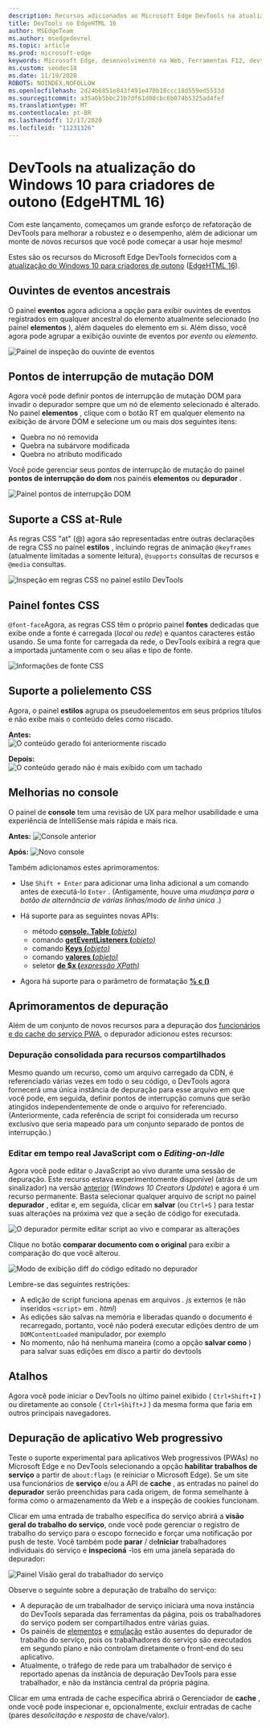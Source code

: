```yaml
---
description: Recursos adicionados ao Microsoft Edge DevTools na atualização do Windows 10 para criadores de outono (EdgeHTML 16)
title: DevTools no EdgeHTML 16
author: MSEdgeTeam
ms.author: msedgedevrel
ms.topic: article
ms.prod: microsoft-edge
keywords: Microsoft Edge, desenvolvimento na Web, Ferramentas F12, devtools, edgehtml 16
ms.custom: seodec18
ms.date: 11/19/2020
ROBOTS: NOINDEX,NOFOLLOW
ms.openlocfilehash: 2d24b6851e843f491e470b18ccc18d559ed5533d
ms.sourcegitcommit: a35a6b5bbc21b7df61d08cbc6b074b5325ad4fef
ms.translationtype: MT
ms.contentlocale: pt-BR
ms.lasthandoff: 12/17/2020
ms.locfileid: "11231326"
---
```

# DevTools na atualização do Windows 10 para criadores de outono (EdgeHTML 16)

Com este lançamento, começamos um grande esforço de refatoração de DevTools para melhorar a robustez e o desempenho, além de adicionar um monte de novos recursos que você pode começar a usar hoje mesmo! 

Estes são os recursos do Microsoft Edge DevTools fornecidos com a [atualização do Windows 10 para criadores de outono](/windows/uwp/whats-new/windows-10-build-16299) ([EdgeHTML 16](https://aka.ms/devguide_edgehtml_16)).

## Ouvintes de eventos ancestrais 

O painel **eventos** agora adiciona a opção para exibir ouvintes de eventos registrados em qualquer ancestral do elemento atualmente selecionado (no painel **elementos** ), além daqueles do elemento em si. Além disso, você agora pode agrupar a exibição ouvinte de eventos por *evento* ou *elemento*. 

![Painel de inspeção do ouvinte de eventos](../media/elements_ancestor_events.png)

## Pontos de interrupção de mutação DOM

Agora você pode definir pontos de interrupção de mutação DOM para invadir o depurador sempre que um nó de elemento selecionado é alterado. No painel **elementos** , clique com o botão RT em qualquer elemento na exibição de árvore DOM e selecione um ou mais dos seguintes itens:

 - Quebra no nó removida
 - Quebra na subárvore modificada
 - Quebra no atributo modificado

Você pode gerenciar seus pontos de interrupção de mutação do painel **pontos de interrupção do dom** nos painéis **elementos** ou **depurador** .

![Painel pontos de interrupção DOM](../media/elements_dom_breakpoints.png)

## Suporte a CSS at-Rule

As regras CSS "at" (@) agora são representadas entre outras declarações de regra CSS no painel **estilos** , incluindo regras de animação `@keyframes` (atualmente limitadas a somente leitura), `@supports` consultas de recursos e `@media` consultas.

![Inspeção em regras CSS no painel estilo DevTools](../media/elements_at_rules.png)

## Painel fontes CSS

`@font-face`Agora, as regras CSS têm o próprio painel **fontes** dedicadas que exibe onde a fonte é carregada (*local* ou *rede*) e quantos caracteres estão usando. Se uma fonte for carregada da rede, o DevTools exibirá a regra que a importada juntamente com o seu alias e tipo de fonte.

![Informações de fonte CSS](../media/elements_fonts.png)

## Suporte a polielemento CSS

Agora, o painel **estilos** agrupa os pseudoelementos em seus próprios títulos e não exibe mais o conteúdo deles como riscado.

**Antes:**
<br>
![O conteúdo gerado foi anteriormente riscado](../media/gc_before.png)

**Depois:**
<br>
![O conteúdo gerado não é mais exibido com um tachado](../media/gc_after.png)

## Melhorias no console

O painel de **console** tem uma revisão de UX para melhor usabilidade e uma experiência de IntelliSense mais rápida e mais rica.

**Antes:** 
![ Console anterior](../media/console_old.png)

**Após:** 
![ Novo console](../media/console_new.png)

Também adicionamos estes aprimoramentos:

 -  Use `Shift + Enter` para adicionar uma linha adicional a um comando antes de executá-lo `Enter` . (Antigamente, houve uma *mudança para o botão de alternância de várias linhas/modo de linha única* .)

 - Há suporte para as seguintes novas APIs:
    - método [ **console. Table (**_objeto_*_)_* ](../console/console-api.md#organizing-log-output)
    - comando [ **getEventListeners (**_objeto_*_)_* ](../console/command-line.md#event-listeners)
    - comando [ **Keys (**_objeto_*_)_* ](../console/command-line.md#object-inspection)
    - comando [ **valores (**_objeto_*_)_* ](../console/command-line.md#object-inspection)
    - seletor [ **de $x (**_expressão XPath_*_)_* ](../console/command-line.md#dom-selectors)

 - Agora há suporte para o parâmetro de formatação [**% c ()**](../console/console-api.md#logging-custom-messages)

## Aprimoramentos de depuração

Além de um conjunto de novos recursos para a depuração dos [funcionários e do cache do serviço PWA](#progressive-web-app-debugging), o depurador adicionou estes recursos:

### Depuração consolidada para recursos compartilhados

Mesmo quando um recurso, como um arquivo carregado da CDN, é referenciado várias vezes em todo o seu código, o DevTools agora fornecerá uma única instância de depuração para esse arquivo em que você pode, em seguida, definir pontos de interrupção comuns que serão atingidos independentemente de onde o arquivo for referenciado. (Anteriormente, cada referência de script foi considerada um recurso exclusivo que seria mapeado para um conjunto separado de pontos de interrupção.)

### Editar em tempo real JavaScript com o *Editing-on-Idle*

Agora você pode editar o JavaScript ao vivo durante uma sessão de depuração. Este recurso estava experimentomente disponível (atrás de um sinalizador) na versão [anterior](https://blogs.windows.com/buildingapps/2017/04/05/windows-10-creators-update-creators-update-sdk-released/#MMhK2OdcrR12Vi6u.97) (*Windows 10 Creators Update*) e agora é um recurso permanente. Basta selecionar qualquer arquivo de script no painel **depurador** , editar e, em seguida, clicar em **salvar** (ou `Ctrl+S` ) para testar suas alterações na próxima vez que a seção de código for executada. 

![O depurador permite editar script ao vivo e comparar as alterações](../media/debugger_edit_buttons.png) 

Clique no botão **comparar documento com o original** para exibir a comparação do que você alterou.

![Modo de exibição diff do código editado no depurador](../media/debugger_edit_code.png) 

Lembre-se das seguintes restrições:

- A edição de script funciona apenas em arquivos *. js* externos (e não inseridos `<script>` em *. html*)
- As edições são salvas na memória e liberadas quando o documento é recarregado, portanto, você não poderá executar edições dentro de um `DOMContentLoaded` manipulador, por exemplo
- No momento, não há nenhuma maneira (como a opção **salvar como** ) para salvar suas edições em disco a partir do devtools

## Atalhos

Agora você pode iniciar o DevTools no último painel exibido ( `Ctrl+Shift+I` ) ou diretamente ao console ( `Ctrl+Shift+J` ) da mesma forma que faria em outros principais navegadores.

## Depuração de aplicativo Web progressivo

Teste o suporte experimental para aplicativos Web progressivos (PWAs) no Microsoft Edge e no DevTools selecionando a opção **habilitar trabalhos de serviço** a partir de `about:flags` (e reiniciar o Microsoft Edge). Se um site usa funcionários de **serviço** e/ou a API de **cache** , as entradas no painel do **depurador** serão preenchidas para cada origem, de forma semelhante à forma como o armazenamento da Web e a inspeção de cookies funcionam.

Clicar em uma entrada de trabalho específica do serviço abrirá a **visão geral do trabalho do serviço**, onde você pode gerenciar o registro de trabalho do serviço para o escopo fornecido e forçar uma notificação por push de teste. Você também pode **parar** / de**Iniciar** trabalhadores individuais do serviço e **inspecioná** -los em uma janela separada do depurador:

![Painel Visão geral do trabalhador do serviço](../media/debugger_sw_overview.png)

Observe o seguinte sobre a depuração de trabalho do serviço:

 - A depuração de um trabalhador de serviço iniciará uma nova instância do DevTools separada das ferramentas da página, pois os trabalhadores do serviço podem ser compartilhados entre várias guias. 
 - Os painéis de [elementos](../elements.md) e [emulação](../emulation.md) estão ausentes do depurador de trabalho do serviço, pois os trabalhadores do serviço são executados em segundo plano e não controlam diretamente o front-end do seu aplicativo.
 - Atualmente, o tráfego de rede para um trabalhador de serviço é reportado apenas da instância de depuração DevTools para esse trabalhador, e não da instância central da própria página.

Clicar em uma entrada de cache específica abrirá o Gerenciador de **cache** , onde você pode inspecionar e, opcionalmente, excluir entradas de cache (pares de*solicitação* e *resposta* de chave/valor).
